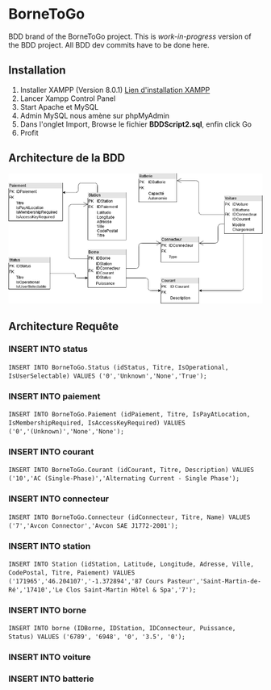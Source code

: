 # BorneToGo

BDD brand of the BorneToGo project. This is *work-in-progress* version of the BDD project. All BDD dev commits have to be done here.

## Installation
1. Installer XAMPP (Version 8.0.1) [Lien d'installation XAMPP](https://www.apachefriends.org/download.html)
2. Lancer Xampp Control Panel
3. Start Apache et MySQL
4. Admin MySQL nous amène sur phpMyAdmin
5. Dans l'onglet Import, Browse le fichier **BDDScript2.sql**, enfin click Go
6. Profit

## Architecture de la BDD
![Architecture de la BDD V3](/images/Schema_BDD_V3.png)

## Architecture Requête

### INSERT INTO status
`INSERT INTO BorneToGo.Status (idStatus, Titre, IsOperational, IsUserSelectable) VALUES ('0','Unknown','None','True');`

### INSERT INTO paiement
`INSERT INTO BorneToGo.Paiement (idPaiement, Titre, IsPayAtLocation, IsMembershipRequired, IsAccessKeyRequired) VALUES ('0','(Unknown)','None','None');`

### INSERT INTO courant
`INSERT INTO BorneToGo.Courant (idCourant, Titre, Description) VALUES ('10','AC (Single-Phase)','Alternating Current - Single Phase');`

### INSERT INTO connecteur
`INSERT INTO BorneToGo.Connecteur (idConnecteur, Titre, Name) VALUES ('7','Avcon Connector','Avcon SAE J1772-2001');`

### INSERT INTO station
`INSERT INTO Station (idStation, Latitude, Longitude, Adresse, Ville, CodePostal, Titre, Paiement) VALUES ('171965','46.204107','-1.372894','87 Cours Pasteur','Saint-Martin-de-Ré','17410','Le Clos Saint-Martin Hôtel & Spa','7');`

### INSERT INTO borne
`INSERT INTO borne (IDBorne, IDStation, IDConnecteur, Puissance, Status) VALUES ('6789', '6948', '0', '3.5', '0');`

### INSERT INTO voiture

### INSERT INTO batterie
